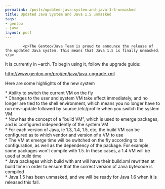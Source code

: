 ```yaml
--- 
permalink: /posts/updated-java-system-and-java-1-5-unmasked
title: Updated Java System and Java 1.5 unmasked
tags: 
- gentoo
- java
layout: post
---
```


			<p>The Gentoo/Java Team is proud to announce the release of the updated Java system. This means that Java 1.5 is finally unmasked.</p>

<p>It is currently in ~arch. To begin using it, follow the upgrade guide:</p>

<p><a href="http://www.gentoo.org/proj/en/java/java-upgrade.xml">http://www.gentoo.org/proj/en/java/java-upgrade.xml</a></p>

<p>Here are some highlights of the new system</p>

 <p>* Ability to switch the current VM on the fly<br>
 * Changes to the user and system VM take effect immediately, and no longer are tied to the shell environment, which means you no longer have to run env-update followed by source /etc/profile when you switch the system VM<br>
 * Now has the concept of a "build VM", which is used to emerge packages, and is configured independently of the system VM<br>
 * For each version of Java, ie 1.3, 1.4, 1.5, etc, the build VM can be configured as to which vendor and version of a VM to use<br>
 * The VM at emerge time will be switched on the fly according to its configuration, as well as the dependency of the package. For example, some packages won't compile with 1.5. In these cases, a 1.4 VM will be used at build time<br>
 * Java packages which build with ant will have their build.xml rewritten at build time in order to ensure that the correct version of Java bytecode is compiled<br>
 * Java 1.5 has been unmasked, and we will be ready for Java 1.6 when it is released this fall.</p>

					